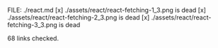 FILE: ./react.md 
 [x] ./assets/react/react-fetching-1_3.png is dead 
 [x] ./assets/react/react-fetching-2_3.png is dead 
 [x] ./assets/react/react-fetching-3_3.png is dead 

 68 links checked. 

  
